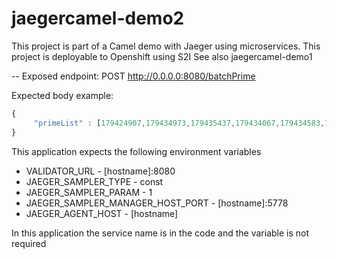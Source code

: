 # jaegercamel-demo2
This project is part of a Camel demo with Jaeger using microservices. This project is deployable to Openshift using S2I
See also jaegercamel-demo1

--
Exposed endpoint: POST http://0.0.0.0:8080/batchPrime

Expected body example:

```javascript 
{
     "primeList" : [179424907,179434973,179435437,179434067,179434583,179434979,179435467,179434069,179434589,179434999,179434709,179435129,179435573,179434291,179434721,179435171,179435591,179434369,179434729,179435177,179435593,179434379,179434751,179435189,179435609,179434393,179434757,179435219,179435611,179434403,179434763,179435227,179435647,179434427,179434781,179435231,179435723,179434441,179434807,179435233,179435743,179434447,179434811,179435257,179435747,179434459,179434817,179435279,179435749,179434469,179434823,179435281,179435761,179434481,179434859,179435341,179435777,179434483,179434877,179435359,179435807,179434487,179434903,179435363,179435813,179434529,179434933,179435371,179435819,179434543,179434939,179435407,179435873,179434547,179434951,179435423,179435881]
}
 ```


This application expects the following environment variables
+ VALIDATOR_URL - [hostname]:8080
+ JAEGER_SAMPLER_TYPE	 - const
+ JAEGER_SAMPLER_PARAM - 1
+ JAEGER_SAMPLER_MANAGER_HOST_PORT - [hostname]:5778
+ JAEGER_AGENT_HOST - [hostname]

In this application the service name is in the code and the variable is not required